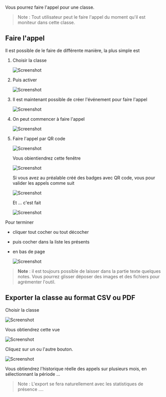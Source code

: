 Vous pourrez faire l'appel pour une classe.

> Note : Tout utilisateur peut le faire l'appel du moment qu'il est moniteur dans cette classe.

## Faire l'appel

Il est possible de le faire de différente manière, la plus simple est

1. Choisir la classe

    ![Screenshot](../../img/sundayschool/sundayschoolAttendance0.png)

2. Puis activer

    ![Screenshot](../../img/sundayschool/sundayschoolAttendance1.png)

3. Il est maintenant possible de créer l'événement pour faire l'appel

    ![Screenshot](../../img/sundayschool/sundayschoolAttendance2.png)

4. On peut commencer à faire l'appel

    ![Screenshot](../../img/sundayschool/sundayschoolAttendance3.png)

5. Faire l'appel par QR code

    ![Screenshot](../../img/sundayschool/sundayschoolAttendance6.png)

    Vous obientiendrez cette fenêtre

    ![Screenshot](../../img/sundayschool/sundayschoolAttendance7.png)

    Si vous avez au préalable créé des badges avec QR code, vous pour valider les appels comme suit

    ![Screenshot](../../img/sundayschool/sundayschoolAttendance9.png)

    Et ... c'est fait

    ![Screenshot](../../img/sundayschool/sundayschoolAttendance10.png)

Pour terminer
* cliquer tout cocher ou tout décocher
* puis cocher dans la liste les présents
* en bas de page

    ![Screenshot](../../img/sundayschool/sundayschoolAttendance4.png)<br>

> **Note** : il est toujours possible de laisser dans la partie texte quelques notes.
> Vous pourrez glisser déposer des images et des fichiers pour agrémenter l'outil.

## Exporter la classe au format CSV ou PDF

Choisir la classe

![Screenshot](../../img/sundayschool/sundayschoolBadge1.png)

Vous obtiendrez cette vue

![Screenshot](../../img/sundayschool/sundaySchoolCSVPDFAttendanceExport.png)

Cliquez sur un ou l'autre bouton.

![Screenshot](../../img/sundayschool/sundaySchoolCSVPDFAttendanceExport2.png)

Vous obtiendrez l'historique réelle des appels sur plusieurs mois, en sélectionnant la période ...

> Note : L'export se fera naturellement avec les statistiques de présence ....



